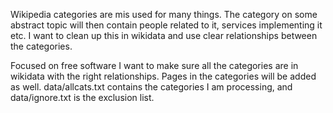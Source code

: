 Wikipedia categories are mis used for many things. The category on some abstract topic will then contain people related to it, services implementing it etc. I want to clean up this in wikidata and use clear relationships between the categories. 

Focused on free software I want to make sure all the categories are in wikidata with the right relationships.
Pages in the categories will be added as well.
data/allcats.txt contains the categories I am processing, and data/ignore.txt is the exclusion list.
